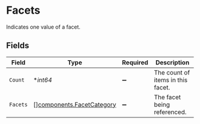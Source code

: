 # Facets

Indicates one value of a facet.


## Fields

| Field                                                                  | Type                                                                   | Required                                                               | Description                                                            |
| ---------------------------------------------------------------------- | ---------------------------------------------------------------------- | ---------------------------------------------------------------------- | ---------------------------------------------------------------------- |
| `Count`                                                                | **int64*                                                               | :heavy_minus_sign:                                                     | The count of items in this facet.                                      |
| `Facets`                                                               | [][components.FacetCategory](../../models/components/facetcategory.md) | :heavy_minus_sign:                                                     | The facet being referenced.                                            |